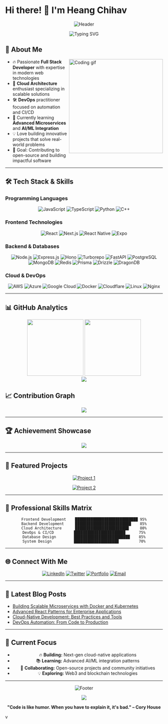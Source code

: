 # Hi there! 👋 I'm Heang Chihav

<div align="center">
  
  ![Header](https://capsule-render.vercel.app/api?type=waving&color=gradient&customColorList=12,20,14,17,20&height=300&section=header&text=Full%20Stack%20Developer&fontSize=50&fontColor=ffffff&animation=fadeIn&fontAlignY=38&desc=Crafting%20Digital%20Solutions%20with%20Passion&descAlignY=51&descAlign=50)
  
  <img src="https://readme-typing-svg.herokuapp.com?font=Fira+Code&size=22&duration=3000&pause=1000&color=FF6B35&background=00000000&center=true&vCenter=true&width=600&lines=Welcome+to+my+GitHub+Profile!;Full+Stack+Developer;Cloud+%26+DevOps+Enthusiast;Always+Learning+New+Technologies" alt="Typing SVG" />
  
</div>

## 🌟 About Me

<img align="right" width="300" src="https://raw.githubusercontent.com/abhisheknaiidu/abhisheknaiidu/master/code.gif" alt="Coding gif">

- 🔥 Passionate **Full Stack Developer** with expertise in modern web technologies
- 🚀 **Cloud Architecture** enthusiast specializing in scalable solutions  
- 🛠️ **DevOps** practitioner focused on automation and CI/CD
- 🌱 Currently learning **Advanced Microservices** and **AI/ML Integration**
- 💡 Love building innovative projects that solve real-world problems
- 🎯 Goal: Contributing to open-source and building impactful software

---

## 🛠️ Tech Stack & Skills

### Programming Languages
<div align="center">

![JavaScript](https://img.shields.io/badge/-JavaScript-F7DF1E?style=for-the-badge&logo=javascript&logoColor=black&labelColor=FF6B35)
![TypeScript](https://img.shields.io/badge/-TypeScript-3178C6?style=for-the-badge&logo=typescript&logoColor=white&labelColor=FF8E53)
![Python](https://img.shields.io/badge/-Python-3776AB?style=for-the-badge&logo=python&logoColor=white&labelColor=FFA07A)
![C++](https://img.shields.io/badge/-C++-00599C?style=for-the-badge&logo=cplusplus&logoColor=white&labelColor=FF6B35)

</div>

### Frontend Technologies
<div align="center">

![React](https://img.shields.io/badge/-React-61DAFB?style=for-the-badge&logo=react&logoColor=black&labelColor=FF6B35)
![Next.js](https://img.shields.io/badge/-Next.js-000000?style=for-the-badge&logo=next.js&logoColor=white&labelColor=FF6B35)
![React Native](https://img.shields.io/badge/-React_Native-61DAFB?style=for-the-badge&logo=react&logoColor=black&labelColor=FF8E53)
![Expo](https://img.shields.io/badge/-Expo-000020?style=for-the-badge&logo=expo&logoColor=white&labelColor=FFA07A)

</div>

### Backend & Databases
<div align="center">

![Node.js](https://img.shields.io/badge/-Node.js-339933?style=for-the-badge&logo=node.js&logoColor=white&labelColor=FF6B35)
![Express.js](https://img.shields.io/badge/-Express.js-000000?style=for-the-badge&logo=express&logoColor=white&labelColor=FF8E53)
![Hono](https://img.shields.io/badge/-Hono-FF4785?style=for-the-badge&logo=hono&logoColor=white&labelColor=FF6B35)
![Turborepo](https://img.shields.io/badge/-Turborepo-EF4444?style=for-the-badge&logo=turborepo&logoColor=white&labelColor=FF8E53)
![FastAPI](https://img.shields.io/badge/-FastAPI-009688?style=for-the-badge&logo=fastapi&logoColor=white&labelColor=FF6B35)
![PostgreSQL](https://img.shields.io/badge/-PostgreSQL-336791?style=for-the-badge&logo=postgresql&logoColor=white&labelColor=FF8E53)
![MongoDB](https://img.shields.io/badge/-MongoDB-47A248?style=for-the-badge&logo=mongodb&logoColor=white&labelColor=FFA07A)
![Redis](https://img.shields.io/badge/-Redis-DC382D?style=for-the-badge&logo=redis&logoColor=white&labelColor=FF6B35)
![Prisma](https://img.shields.io/badge/-Prisma-2D3748?style=for-the-badge&logo=prisma&logoColor=white&labelColor=FF8E53)
![Drizzle](https://img.shields.io/badge/-Drizzle-0066FF?style=for-the-badge&logo=drizzle&logoColor=white&labelColor=FFA07A)
![DragonDB](https://img.shields.io/badge/-DragonDB-FF4B4B?style=for-the-badge&logo=dragondb&logoColor=white&labelColor=FF6B35)

</div>

### Cloud & DevOps
<div align="center">

![AWS](https://img.shields.io/badge/-AWS-232F3E?style=for-the-badge&logo=amazon-aws&logoColor=white&labelColor=FF6B35)
![Azure](https://img.shields.io/badge/-Azure-0078D4?style=for-the-badge&logo=microsoft-azure&logoColor=white&labelColor=FF8E53)
![Google Cloud](https://img.shields.io/badge/-Google%20Cloud-4285F4?style=for-the-badge&logo=google-cloud&logoColor=white&labelColor=FFA07A)
![Docker](https://img.shields.io/badge/-Docker-2496ED?style=for-the-badge&logo=docker&logoColor=white&labelColor=FF6B35)
![Cloudflare](https://img.shields.io/badge/-Cloudflare-F38020?style=for-the-badge&logo=cloudflare&logoColor=white&labelColor=FF8E53)
![Linux](https://img.shields.io/badge/-Linux-FCC624?style=for-the-badge&logo=linux&logoColor=black&labelColor=FFA07A)
![Nginx](https://img.shields.io/badge/-Nginx-009639?style=for-the-badge&logo=nginx&logoColor=white&labelColor=FF6B35)

</div>

---

## 📊 GitHub Analytics

<div align="center">
  
  <img height="180em" src="https://github-readme-stats.vercel.app/api?username=heangchihav&show_icons=true&theme=radical&bg_color=0D1117&title_color=FF6B35&icon_color=FF8E53&text_color=FFA07A&border_color=FF6B35"/>
  
  <img height="180em" src="https://github-readme-stats.vercel.app/api/top-langs/?username=heangchihav&layout=compact&theme=radical&bg_color=0D1117&title_color=FF6B35&text_color=FFA07A&border_color=FF6B35"/>
  
</div>

<div align="center">
  
  <img src="https://github-readme-streak-stats.herokuapp.com/?user=heangchihav&theme=radical&background=0D1117&stroke=FF6B35&ring=FF6B35&fire=FF8E53&currStreakLabel=FFA07A&sideNums=FFA07A&currStreakNum=FF6B35&dates=FFA07A&sideLabels=FF8E53"/>
  
</div>

## 📈 Contribution Graph
<div align="center">
  
  <img src="https://github-readme-activity-graph.vercel.app/graph?username=heangchihav&bg_color=0D1117&color=FF6B35&line=FF8E53&point=FFA07A&area=true&hide_border=true"/>
  
</div>

---

## 🏆 Achievement Showcase

<div align="center">
  
  <img src="https://github-profile-trophy.vercel.app/?username=heangchihav&theme=radical&no-bg=true&no-frame=true&row=1&column=7&title=MultiLanguage,Repositories,Commits,PullRequest,Reviews,Issues,Followers"/>
  
</div>

---

## 🚀 Featured Projects

<div align="center">

[![Project 1](https://github-readme-stats.vercel.app/api/pin/?username=yourusername&repo=project1&theme=radical&bg_color=0D1117&title_color=FF6B35&text_color=FFA07A&icon_color=FF8E53&border_color=FF6B35)](https://github.com/yourusername/project1)

[![Project 2](https://github-readme-stats.vercel.app/api/pin/?username=yourusername&repo=project2&theme=radical&bg_color=0D1117&title_color=FF6B35&text_color=FFA07A&icon_color=FF8E53&border_color=FF6B35)](https://github.com/yourusername/project2)

</div>

---

## 💼 Professional Skills Matrix

<div align="center">

```text
Frontend Development    ████████████████████████████ 95%
Backend Development     █████████████████████████    85%
Cloud Architecture      ████████████████████████     80%
DevOps & CI/CD         ███████████████████████      75%
Database Design        █████████████████████████    85%
System Design          ████████████████████         70%
```

</div>

---

## 🌐 Connect With Me

<div align="center">

[![LinkedIn](https://img.shields.io/badge/-LinkedIn-0077B5?style=for-the-badge&logo=linkedin&logoColor=white&labelColor=FF6B35)](https://linkedin.com/in/yourprofile)
[![Twitter](https://img.shields.io/badge/-Twitter-1DA1F2?style=for-the-badge&logo=twitter&logoColor=white&labelColor=FF8E53)](https://twitter.com/yourhandle)
[![Portfolio](https://img.shields.io/badge/-Portfolio-FF6B35?style=for-the-badge&logo=firefox&logoColor=white&labelColor=FFA07A)](https://yourportfolio.com)
[![Email](https://img.shields.io/badge/-Email-D14836?style=for-the-badge&logo=gmail&logoColor=white&labelColor=FF6B35)](mailto:your.email@gmail.com)

</div>

---

## 📝 Latest Blog Posts

<!-- BLOG-POST-LIST:START -->
- [Building Scalable Microservices with Docker and Kubernetes](https://yourblog.com/post1)
- [Advanced React Patterns for Enterprise Applications](https://yourblog.com/post2)
- [Cloud-Native Development: Best Practices and Tools](https://yourblog.com/post3)
- [DevOps Automation: From Code to Production](https://yourblog.com/post4)
<!-- BLOG-POST-LIST:END -->

---

## 🎯 Current Focus

<div align="center">

- 🔥 **Building:** Next-gen cloud-native applications
- 📚 **Learning:** Advanced AI/ML integration patterns
- 🤝 **Collaborating:** Open-source projects and community initiatives
- 💡 **Exploring:** Web3 and blockchain technologies

</div>

---

<div align="center">
  
  ![Footer](https://capsule-render.vercel.app/api?type=waving&color=gradient&customColorList=12,20,14,17,20&height=200&section=footer&text=Thanks%20for%20Visiting!&fontSize=30&fontColor=ffffff&animation=fadeIn&fontAlignY=65)
  
  <img src="https://komarev.com/ghpvc/?username=yourusername&style=for-the-badge&color=FF6B35&label=Profile+Views"/>
  
  **"Code is like humor. When you have to explain it, it's bad." – Cory House**
  
</div>v
